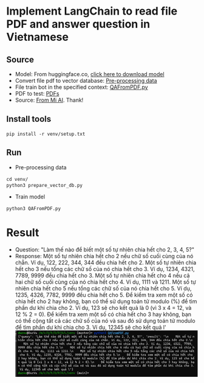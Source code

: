 # Implement LangChain to read file PDF and answer question in Vietnamese
## Source
* Model: From huggingface.co, [click here to download model](https://huggingface.co/vilm/vinallama-7b-chat-GGUF)
* Convert file pdf to vector database: [Pre-processing data](/venv/prepare_vector_db.py)
* File train bot in the specified context: [QAFromPDF.py](/venv/QAFromPDF.py)
* PDF to test: [PDFs](/data/)
* Source: [From Mi AI](https://www.youtube.com/watch?v=z1OfI_NOvgI). Thank!
## Install tools
```
pip install -r venv/setup.txt
```
## Run
* Pre-processing data
```
cd venv/
python3 prepare_vector_db.py
```
* Train model
```
python3 QAFromPDF.py
```
# Result 
* Question: "Làm thế nào để biết một số tự nhiên chia hết cho 2, 3, 4, 5?"
* Response:  Một số tự nhiên chia hết cho 2 nếu chữ số cuối cùng của nó chẵn. Ví dụ, 122, 222, 344, 344 đều chia hết cho 2. Một số tự nhiên chia hết cho 3 nếu tổng các chữ số của nó chia hết cho 3. Ví dụ, 1234, 4321, 7789, 9999 đều chia hết cho 3. Một số tự nhiên chia hết cho 4 nếu cả hai chữ số cuối cùng của nó chia hết cho 4. Ví dụ, 1111 và 1211. Một số tự nhiên chia hết cho 5 nếu tổng các chữ số của nó chia hết cho 5. Ví dụ, 1235, 4326, 7782, 9999 đều chia hết cho 5. Để kiểm tra xem một số có chia hết cho 2 hay không, bạn có thể sử dụng toán tử modulo (%) để tìm phần dư khi chia cho 2. Ví dụ, 123 sẽ cho kết quả là 0 (vì 3 x 4 = 12, và 12 % 2 = 0). Để kiểm tra xem một số có chia hết cho 3 hay không, bạn có thể cộng tất cả các chữ số của nó và sau đó sử dụng toán tử modulo để tìm phần dư khi chia cho 3. Ví dụ, 12345 sẽ cho kết quả l' \
    ![](result-test.png)